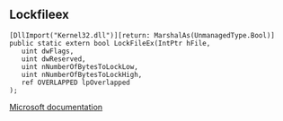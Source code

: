 ## Lockfileex

```
[DllImport("Kernel32.dll")][return: MarshalAs(UnmanagedType.Bool)]
public static extern bool LockFileEx(IntPtr hFile,
   uint dwFlags,
   uint dwReserved,
   uint nNumberOfBytesToLockLow,
   uint nNumberOfBytesToLockHigh,
   ref OVERLAPPED lpOverlapped
);
```

[Microsoft documentation](https://docs.microsoft.com/en-us/windows/win32/api/fileapi/nf-fileapi-lockfileex)
